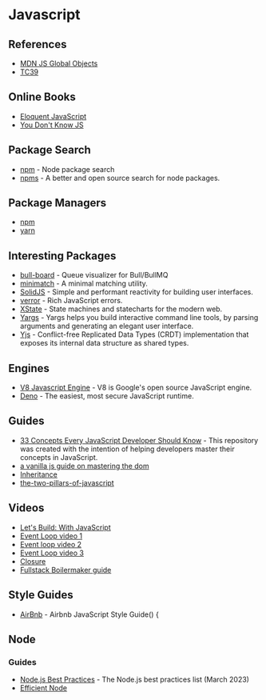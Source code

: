 # Javascript

## References

- [MDN JS Global Objects](https://developer.mozilla.org/en-US/docs/Web/JavaScript/Reference/Global_Objects)
- [TC39 ](https://www.ecma-international.org/technical-committees/tc39/?tab=general)

## Online Books

- [Eloquent JavaScript](https://eloquentjavascript.net/)
- [You Don't Know JS](https://github.com/getify/You-Dont-Know-JS/blob/1st-ed/README.md)

## Package Search

- [npm](https://www.npmjs.com/) - Node package search
- [npms](https://npms.io/) - A better and open source search for node packages.

## Package Managers

- [npm](https://docs.npmjs.com/)
- [yarn](https://yarnpkg.com/)

## Interesting Packages

- [bull-board](https://github.com/felixmosh/bull-board) - Queue visualizer for Bull/BullMQ
- [minimatch](https://github.com/isaacs/minimatch) - A minimal matching utility.
- [SolidJS](https://www.solidjs.com/) - Simple and performant reactivity for building user interfaces.
- [verror](https://github.com/TritonDataCenter/node-verror) - Rich JavaScript errors.
- [XState](https://xstate.js.org/) - State machines and statecharts for the modern web.
- [Yargs](https://github.com/yargs/yargs) - Yargs helps you build interactive command line tools, by parsing arguments and generating an elegant user interface.
- [Yjs](https://github.com/yjs/yjs) - Conflict-free Replicated Data Types (CRDT) implementation that exposes its internal data structure as shared types.

## Engines

- [V8 Javascript Engine](https://github.com/v8/v8) - V8 is Google's open source JavaScript engine.
- [Deno](https://deno.land/) - The easiest, most secure JavaScript runtime.

## Guides

- [33 Concepts Every JavaScript Developer Should Know](https://github.com/leonardomso/33-js-concepts) - This repository was created with the intention of helping developers master their concepts in JavaScript.
- [a vanilla js guide on mastering the dom](https://www.ronaldjamesgroup.com/blog/a-vanilla-js-guide-on-mastering-the-dom)
- [Inheritance](https://developer.mozilla.org/en-US/docs/Web/JavaScript/Inheritance_and_the_prototype_chain)
- [the-two-pillars-of-javascript](https://medium.com/javascript-scene/the-two-pillars-of-javascript-ee6f3281e7f3)

## Videos

- [Let's Build: With JavaScript](https://www.youtube.com/playlist?list=PL01nNIgQ4uxM1kntLfPh_3O2GIIdbLqKS)
- [Event Loop video 1](https://www.youtube.com/watch?v=8aGhZQkoFbQ&t=979s)
- [Event loop video 2](https://www.youtube.com/watch?v=XzXIMZMN9k4)
- [Event Loop video 3](https://www.youtube.com/watch?v=u1kqx6AenYw)
- [Closure](https://www.youtube.com/watch?v=71AtaJpJHw0)
- [Fullstack Boilermaker guide](https://www.youtube.com/playlist?list=PLx0iOsdUOUmn7D5XL4mRUftn8hvAJGs8H)

## Style Guides

- [AirBnb](https://github.com/airbnb/javascript) - Airbnb JavaScript Style Guide() {

## Node

### Guides

- [Node.js Best Practices](https://github.com/goldbergyoni/nodebestpractices) -  The Node.js best practices list (March 2023)
- [Efficient Node](https://github.com/samerbuna/efficient-node)